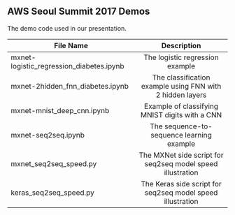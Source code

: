 AWS Seoul Summit 2017 Demos
---------------------------
The demo code used in our presentation.

| File Name        | Description |
| ------------- |:-------------:|
| mxnet-logistic_regression_diabetes.ipynb | The logistic regression example |
| mxnet-2hidden_fnn_diabetes.ipynb | The classification example using FNN with 2 hidden layers |
| mxnet-mnist_deep_cnn.ipynb | Example of classifying MNIST digits with a CNN |
| mxnet-seq2seq.ipynb        | The sequence-to-sequence learning example |
| mxnet_seq2seq_speed.py     | The MXNet side script for seq2seq model speed illustration |
| keras_seq2seq_speed.py     | The Keras side script for seq2seq model speed illustration |